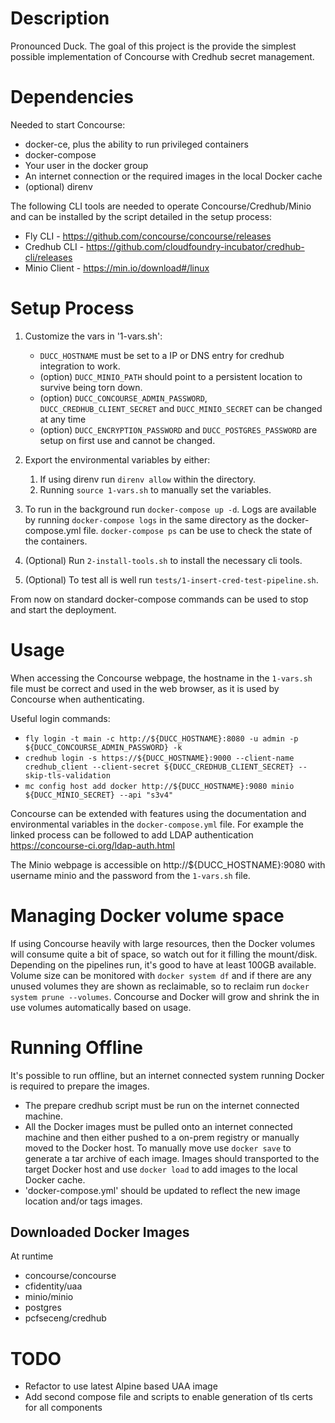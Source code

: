 # Description
Pronounced Duck.
The goal of this project is the provide the simplest possible implementation of Concourse with Credhub secret management.

# Dependencies
Needed to start Concourse:
- docker-ce, plus the ability to run privileged containers
- docker-compose
- Your user in the docker group
- An internet connection or the required images in the local Docker cache
- (optional) direnv

The following CLI tools are needed to operate Concourse/Credhub/Minio and can be installed by the script detailed in the setup process:
- Fly CLI - https://github.com/concourse/concourse/releases
- Credhub CLI - https://github.com/cloudfoundry-incubator/credhub-cli/releases
- Minio Client - https://min.io/download#/linux

# Setup Process
1. Customize the vars in '1-vars.sh':
   - `DUCC_HOSTNAME` must be set to a IP or DNS entry for credhub integration to work.
   - (option) `DUCC_MINIO_PATH` should point to a persistent location to survive being torn down.
   - (option) `DUCC_CONCOURSE_ADMIN_PASSWORD`, `DUCC_CREDHUB_CLIENT_SECRET` and `DUCC_MINIO_SECRET` can be changed at any time
   - (option) `DUCC_ENCRYPTION_PASSWORD` and `DUCC_POSTGRES_PASSWORD` are setup on first use and cannot be changed.
2. Export the environmental variables by either:
   1. If using direnv run `direnv allow` within the directory.
   2. Running `source 1-vars.sh` to manually set the variables.

4. To run in the background run `docker-compose up -d`. 
      Logs are available by running `docker-compose logs` in the same directory as the docker-compose.yml file. `docker-compose ps` can be use to check the state of the containers.
5. (Optional) Run `2-install-tools.sh` to install the necessary cli tools.
6. (Optional) To test all is well run `tests/1-insert-cred-test-pipeline.sh`.

From now on standard docker-compose commands can be used to stop and start the deployment.

# Usage
When accessing the Concourse webpage, the hostname in the `1-vars.sh` file  must be correct and used in the web browser, as it is used by Concourse when authenticating.

Useful login commands:

- `fly login -t main -c http://${DUCC_HOSTNAME}:8080 -u admin -p ${DUCC_CONCOURSE_ADMIN_PASSWORD} -k`
- `credhub login -s https://${DUCC_HOSTNAME}:9000 --client-name credhub_client --client-secret ${DUCC_CREDHUB_CLIENT_SECRET} --skip-tls-validation`
- `mc config host add docker http://${DUCC_HOSTNAME}:9080 minio ${DUCC_MINIO_SECRET} --api "s3v4"`

Concourse can be extended with features using the documentation and environmental variables in the `docker-compose.yml` file. For example the linked process can be followed to add LDAP authentication https://concourse-ci.org/ldap-auth.html

The Minio webpage is accessible on http://${DUCC_HOSTNAME}:9080 with username minio and the password from the `1-vars.sh` file.

# Managing Docker volume space
If using Concourse heavily with large resources, then the Docker volumes will consume quite a bit of space, so watch out for it filling the mount/disk. Depending on the pipelines run, it's good to have at least 100GB available. Volume size can be monitored with `docker system df` and if there are any unused volumes they are shown as reclaimable, so to reclaim run `docker system prune --volumes`. Concourse and Docker will grow and shrink the in use volumes automatically based on usage.

# Running Offline
It's possible to run offline, but an internet connected system running Docker is required to prepare the images.
- The prepare credhub script must be run on the internet connected machine.
- All the Docker images must be pulled onto an internet connected machine and then either pushed to a on-prem registry or manually moved to the Docker host.
     To manually move use `docker save` to generate a tar archive of each image. 
     Images should transported to the target Docker host and use `docker load` to add images to the local Docker cache.
- 'docker-compose.yml' should be updated to reflect the new image location and/or tags images. 

## Downloaded Docker Images
At runtime
- concourse/concourse
- cfidentity/uaa
- minio/minio
- postgres
- pcfseceng/credhub

# TODO
- Refactor to use latest Alpine based UAA image
- Add second compose file and scripts to enable generation of tls certs for all components
